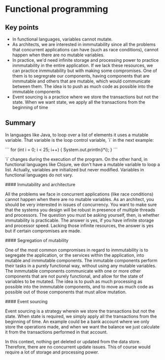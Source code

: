 # Functional programming

## Key points

- In functional languages, variables cannot mutate.
- As architects, we are interested in inmmutability since all the problems that concurrent applications can have (such as race conditions), cannot happen when there are no mutable variables.
- In practice, we'd need infinite storage and processing power to practice inmmutability in the entire application. If we lack these resources, we can practice inmmutability but with making some compromises. One of them is to segregrate our components, having components that are inmmutable and others that are mutable, which would communicate between them. The idea is to push as much code as possible into the immutable components
- Event sourcing is a practice where we store the transactions but not the state. When we want state, we apply all the transactions from the beginning of time

## Summary

In languages like Java, to loop over a list of elements it uses a mutable variable. That variable is the loop control variable, ´i´ in the next example:

´´´
for (int i = 0; i < 25; i++) {
    System.out.println(i*i);
}
´´´

´i´ changes during the execution of the program. On the other hand, in functional languages like Clojure, we don't have a mutable variable to loop a list. Actually, variables are initialized but never modified. Variables in functional languages do not vary.

#### Inmutability and architecture

All the problems we face in concurrent applications (like race conditions) cannot happen when there are no mutable variables. As an architect, you should be very interested in issues of concurrency. You want to make sure that the systems you design will be robust in presence of multiple threads and processors. The question you must be asking yourself, then, is whether immutability is practicable. The answer is yes, if you have infinite storage and processor speed. Lacking those infinite resources, the answer is yes but if certain compromises are made. 

#### Segregation of mutability

One of the most common compromises in regard to inmmutability is to segregate the application, or the services within the application, into mutable and inmmutable components. The inmutable components perform their tasks in a purely functional way, without using any mutable variables. The inmmutable components communicate with one or more other components that are not purely functional, and allow for the state of variables to be mutated. The idea is to push as much processing as possible into the inmmutable components, and to move as much code as possible out of those components that must allow mutation.

#### Event sourcing

Event sourcing is a strategy wherein we store the transactions but not the state. When state is required, we simply apply all the transactions from the beginning of time. An example could be a bank account where we only store the operations made, and when we want the balance we just calculate it from the transactions performed in that account.

In this context, nothing get deleted or updated from the data store. Therefore, there are no concurrent update issues. This of course would require a lot of storage and processing power.

